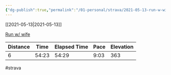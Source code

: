 ```yaml
---
{"dg-publish":true,"permalink":"/01-personal/strava/2021-05-13-run-w-wife/"}
---
```



[[2021-05-13\|2021-05-13]]

[Run w/ wife](https://www.strava.com/activities/5293334780)

| Distance | Time  | Elapsed Time | Pace | Elevation |
| -------- | ----- | ------------ | ---- | --------- |
| 6        | 54:23 | 54:29        | 9:03 | 363       |




#strava
